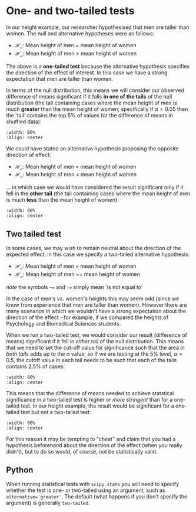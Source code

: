 # One- and two-tailed tests

In our height example, our researcher hypothesised that men are taller than women. The null and alternative hypotheses were as follows:

* $\mathcal{H_o}$: Mean height of men = mean height of women
* $\mathcal{H_a}$: Mean height of men > mean height of women

The above is a **one-tailed test** because the alternative hypothesis specifies the direction of the effect of interest. In this case we have a strong expectation that men are taller than women. 

In terms of the null distribution, this means we will consider our observed difference of means significant if it falls **in one of the tails** of the null distribution (the tail containing cases where the mean height of men is much **greater** than the mean height of women; specifically if $\alpha=0.05$ then the 'tail' contains the top 5% of values for the difference of means in shuffled data):

```{image} https://raw.githubusercontent.com/jillxoreilly/StatsCourseBook_2024/main/images/MT_wk5_righttail.png
:width: 80%
:align: center
```

We could have stated an alternative hypothesis proposing the opposite direction of effect:

* $\mathcal{H_o}$: Mean height of men = mean height of women
* $\mathcal{H_a}$: Mean height of men < mean height of women

... in which case we would have considered the result significant only if it fell in the **other tail** (the tail containing cases where the mean height of men is much **less** than the mean height of women):


```{image} https://raw.githubusercontent.com/jillxoreilly/StatsCourseBook_2024/main/images/MT_wk5_wrongtail.png
:width: 80%
:align: center
```

## Two tailed test

In some cases, we may wish to remain neutral about the direction of the expected effect; in this case we specify a two-tailed alternative hypothesis:

* $\mathcal{H_o}$: Mean height of men = mean height of women
* $\mathcal{H_a}$: Mean height of men ~= mean height of women

*note* the symbols `~=` and `!=` simply mean 'is not equal to'

In the case of men's vs. women's heights this may seem odd (since we know from experience that men are taller than women). However there are many scenarios in which we wouldn't have a strong expectation about the direction of the effect - for example, if we compared the heights of Psychology and Biomedical Sciences students.

When we run a two-tailed test, we would consider our result (difference of means) significant if it fell in *either tail* of the null distribution. This means that we need to set the cut-off value for significance such that the area *in both tails* adds up to the $\alpha$ value; so if we are testing at the 5% level, $\alpha = 0.5$, the cutoff value in each tail needs to be such that each of the tails contains 2.5% of cases:

```{image} https://raw.githubusercontent.com/jillxoreilly/StatsCourseBook_2024/main/images/MT_wk5_OneTwoTailSchematic.png
:width: 80%
:align: center
```

This means that the difference of means needed to achieve statstical significance in a two-tailed test is higher or *more stringent* than for a one-tailed test. In our height example, the result would be significant for a one-tailed test but not a two-tailed test:

```{image} https://raw.githubusercontent.com/jillxoreilly/StatsCourseBook_2024/main/images/MT_wk5_OneTwoTailedCutOff.png
:width: 80%
:align: center
```

For this reason it may be tempting to "cheat" and claim that you had a hypothesis beforehand about the direction of the effect (when you really didn't), but to do so would, of course, not be statistically valid.

## Python

When running statistical tests with `scipy.stats` you will need to specify whether the test is one- or two-tailed using an argument, such as `alternative='greater'`. The default (what happens if you don't specify the argument) is generally `two-tailed`.